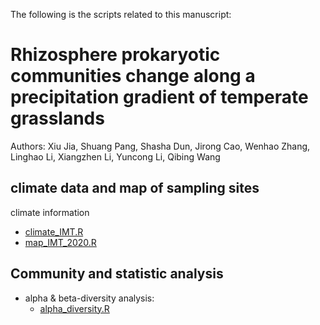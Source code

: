 
The following is the scripts related to this manuscript:
# Rhizosphere prokaryotic communities change along a precipitation gradient of temperate grasslands
Authors: Xiu Jia, Shuang Pang, Shasha Dun, Jirong Cao, Wenhao Zhang, Linghao Li, Xiangzhen Li, Yuncong Li, Qibing Wang

## climate data and map of sampling sites
climate information
* [climate_IMT.R](https://github.com/Jia-Xiu/IMT_2014/blob/master/climate_IMT.R)
* [map_IMT_2020.R](https://github.com/Jia-Xiu/IMT_2014/blob/master/map_IMT_2020.R)
	 
## Community and statistic analysis 
* alpha & beta-diversity analysis:
	* [alpha_diversity.R](https://github.com/Jia-Xiu/)
